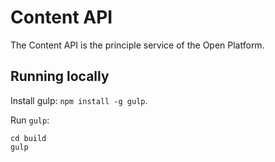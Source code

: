 Content API
===========

The Content API is the principle service of the Open Platform.

Running locally
---------------

Install gulp: `npm install -g gulp`.

Run `gulp`: 

```
cd build
gulp
```
